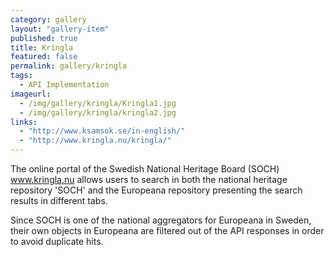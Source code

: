```yaml
---
category: gallery
layout: "gallery-item"
published: true
title: Kringla
featured: false
permalink: gallery/kringla
tags: 
  - API Implementation
imageurl: 
  - /img/gallery/kringla/Kringla1.jpg
  - /img/gallery/kringla/kringla2.jpg
links: 
  - "http://www.ksamsok.se/in-english/"
  - "http://www.kringla.nu/kringla/"
---
```


The online portal of the Swedish National Heritage Board (SOCH) www.kringla.nu allows users to search in both the national heritage repository 'SOCH' and the Europeana repository presenting the search results in different tabs. 

Since SOCH is one of the national aggregators for Europeana in Sweden, their own objects in Europeana are filtered out of the API responses in order to avoid duplicate hits.